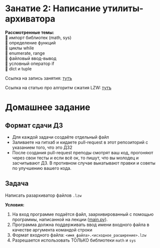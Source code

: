 # Занатие 2: Написание утилиты-архиватора

**Рассмотренные темы:**  
🔹️ импорт библиотек (math, sys)  
🔹️ определение функций  
🔹️ циклы while  
🔹️ enumerate, range  
🔹️ файловый ввод-вывод  
🔹️ условный оператор if  
🔹️ dict и tuple  

Ссылка на запись занятия: [тутъ](https://www.youtube.com/watch?v=dQw4w9WgXcQ)

Ссылка на статью про алгоритм сжатия LZW: [тутъ](https://habr.com/ru/company/otus/blog/581728/)

# Домашнее задание

## Формат сдачи ДЗ

* Для каждой задачи создаёте отдельный файл
* Заливаете на гитхаб и кидаете pull-request в этот репозиторий с указанием того, что это ДЗ2
* После создания pull-request преподы смотрят ваш код, прогоняют через свои тесты и если всё ок, то пишут, что вы молодец и засчитывают ДЗ. В противном случае выкатывают правки и советы по улучшению вашего кода.

## Задача

Написать разархиватор файлов `.lzw`

**Условия:**
1) На вход программе подаётся файл, заархивированный с помощью программы, написанной на лекции ([main.py](https://github.com/N0ktis/ISCRA-s2023-python/blob/main/lesson_2/main.py)).
2) Программа должна поддерживать ввод имени входного файла в качестве аргумента командой строки
3) Формат входного файла: `<имя_файла>.<исходное_расширение>.lzw`
4) Разрешается использовать ТОЛЬКО библиотеки `math` и `sys`
